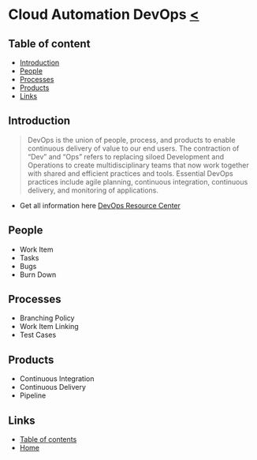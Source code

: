 # Cloud Automation DevOps [<](06_Cloud_Automation_Declarative.md)

## Table of content

- [Introduction](#introduction)
- [People](#people)
- [Processes](#processes)
- [Products](#products)
- [Links](#links)

## Introduction

>DevOps is the union of people, process, and products to enable continuous delivery of value to our end users. The contraction of “Dev” and “Ops” refers to replacing siloed Development and Operations to create multidisciplinary teams that now work together with shared and efficient practices and tools. Essential DevOps practices include agile planning, continuous integration, continuous delivery, and monitoring of applications.

- Get all information here [DevOps Resource Center](https://docs.microsoft.com/en-us/azure/devops/learn/)

## People

- Work Item
- Tasks
- Bugs
- Burn Down

## Processes

- Branching Policy
- Work Item Linking
- Test Cases

## Products

- Continuous Integration
- Continuous Delivery
- Pipeline

## Links

- [Table of contents](README.md)
- [Home](../README.md)